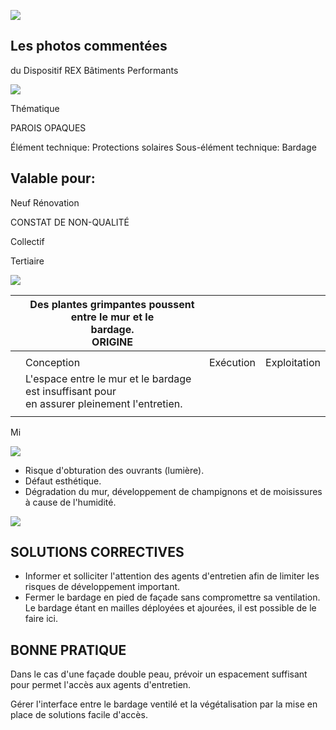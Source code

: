 ![](<images/Entretien anticipé du bardage/_page_0_Picture_0.jpeg>)

## Les photos commentées

du Dispositif REX Bâtiments Performants

![](<images/Entretien anticipé du bardage/_page_0_Picture_3.jpeg>)

Thématique

PAROIS OPAQUES

Élément technique: Protections solaires Sous-élément technique: Bardage

## Valable pour:

 Neuf Rénovation

CONSTAT DE NON-QUALITÉ

Collectif

Tertiaire

![](<images/Entretien anticipé du bardage/_page_0_Picture_11.jpeg>)

|  | Des plantes grimpantes poussent entre le mur et le<br>bardage.<br>ORIGINE                      |           |              |
|--|------------------------------------------------------------------------------------------------|-----------|--------------|
|  |                                                                                                |           |              |
|  | Conception                                                                                     | Exécution | Exploitation |
|  | L'espace entre le mur et le bardage est insuffisant pour<br>en assurer pleinement l'entretien. |           |              |
|  |                                                                                                |           |              |

Mi

![](<images/Entretien anticipé du bardage/_page_0_Picture_13.jpeg>)

- Risque d'obturation des ouvrants (lumière).
- Défaut esthétique.
- Dégradation du mur, développement de champignons et de moisissures à cause de l'humidité.

![](<images/Entretien anticipé du bardage/_page_0_Picture_17.jpeg>)

## SOLUTIONS CORRECTIVES

- Informer et solliciter l'attention des agents d'entretien afin de limiter les risques de développement important.
- Fermer le bardage en pied de façade sans compromettre sa ventilation. Le bardage étant en mailles déployées et ajourées, il est possible de le faire ici.

## BONNE PRATIQUE

Dans le cas d'une façade double peau, prévoir un espacement suffisant pour permet l'accès aux agents d'entretien.

Gérer l'interface entre le bardage ventilé et la végétalisation par la mise en place de solutions facile d'accès.